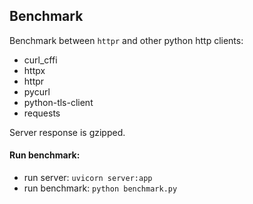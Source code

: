 ## Benchmark

Benchmark between `httpr` and other python http clients:

- curl_cffi
- httpx
- httpr
- pycurl
- python-tls-client
- requests

Server response is gzipped.

#### Run benchmark:
    
- run server: `uvicorn server:app`
- run benchmark: `python benchmark.py`
